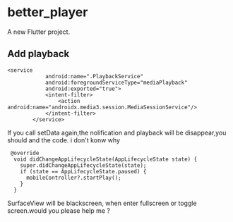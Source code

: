 # better_player

A new Flutter project.

## Add playback

```
<service
            android:name=".PlaybackService"
            android:foregroundServiceType="mediaPlayback"
            android:exported="true">
            <intent-filter>
                <action android:name="androidx.media3.session.MediaSessionService"/>
            </intent-filter>
        </service>
```


If you call setData again,the nolification and playback will be disappear,you should and the code. i don't konw why
```
 @override
  void didChangeAppLifecycleState(AppLifecycleState state) {
    super.didChangeAppLifecycleState(state);
    if (state == AppLifecycleState.paused) {
      mobileController?.startPlay();
    }
  }
```

SurfaceView will be blackscreen, when enter fullscreen or toggle screen.would you please help me ?